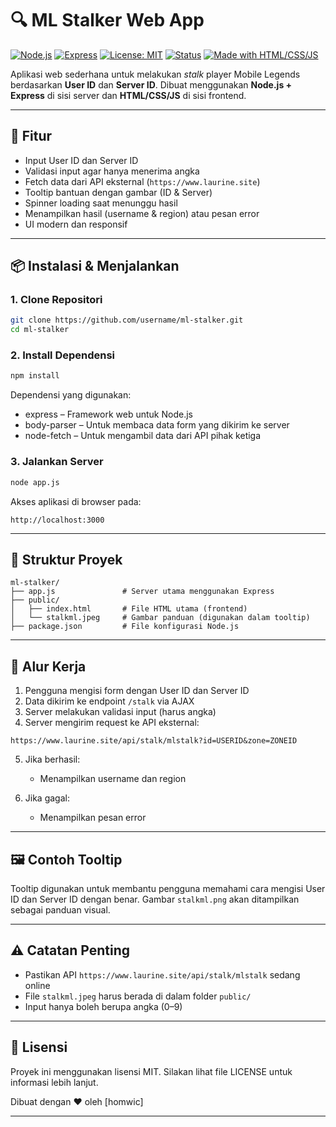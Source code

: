 # 🔍 ML Stalker Web App

[![Node.js](https://img.shields.io/badge/Node.js-18.x-brightgreen?logo=node.js)](https://nodejs.org/)
[![Express](https://img.shields.io/badge/Express.js-Web%20Framework-blue?logo=express)](https://expressjs.com/)
[![License: MIT](https://img.shields.io/badge/License-MIT-blue.svg)](LICENSE)
[![Status](https://img.shields.io/badge/status-BETA-orange)]()
[![Made with HTML/CSS/JS](https://img.shields.io/badge/Made%20with-HTML%2FCSS%2FJS-informational)]()

Aplikasi web sederhana untuk melakukan *stalk* player Mobile Legends berdasarkan **User ID** dan **Server ID**. Dibuat menggunakan **Node.js + Express** di sisi server dan **HTML/CSS/JS** di sisi frontend.

---

## 🚀 Fitur

- Input User ID dan Server ID
- Validasi input agar hanya menerima angka
- Fetch data dari API eksternal (`https://www.laurine.site`)
- Tooltip bantuan dengan gambar (ID & Server)
- Spinner loading saat menunggu hasil
- Menampilkan hasil (username & region) atau pesan error
- UI modern dan responsif

---

## 📦 Instalasi & Menjalankan

### 1. Clone Repositori

```bash
git clone https://github.com/username/ml-stalker.git
cd ml-stalker
```

### 2. Install Dependensi

```bash
npm install
```

Dependensi yang digunakan:

- express – Framework web untuk Node.js
- body-parser – Untuk membaca data form yang dikirim ke server
- node-fetch – Untuk mengambil data dari API pihak ketiga

### 3. Jalankan Server

```bash
node app.js
```

Akses aplikasi di browser pada:

```
http://localhost:3000
```

---

## 📁 Struktur Proyek

```
ml-stalker/
├── app.js               # Server utama menggunakan Express
├── public/
│   ├── index.html       # File HTML utama (frontend)
│   └── stalkml.jpeg     # Gambar panduan (digunakan dalam tooltip)
├── package.json         # File konfigurasi Node.js
```

---

## 🔄 Alur Kerja

1. Pengguna mengisi form dengan User ID dan Server ID
2. Data dikirim ke endpoint `/stalk` via AJAX
3. Server melakukan validasi input (harus angka)
4. Server mengirim request ke API eksternal:

```
https://www.laurine.site/api/stalk/mlstalk?id=USERID&zone=ZONEID
```

5. Jika berhasil:
   - Menampilkan username dan region

6. Jika gagal:
   - Menampilkan pesan error

---

## 🖼️ Contoh Tooltip

Tooltip digunakan untuk membantu pengguna memahami cara mengisi User ID dan Server ID dengan benar. Gambar `stalkml.png` akan ditampilkan sebagai panduan visual.

---

## ⚠️ Catatan Penting

- Pastikan API `https://www.laurine.site/api/stalk/mlstalk` sedang online
- File `stalkml.jpeg` harus berada di dalam folder `public/`
- Input hanya boleh berupa angka (0–9)

---

## 🧾 Lisensi

Proyek ini menggunakan lisensi MIT. Silakan lihat file LICENSE untuk informasi lebih lanjut.

Dibuat dengan ❤️ oleh [homwic]

---


